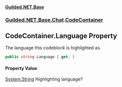 
#### [Guilded.NET.Base](Guilded_NET_Base 'Guilded_NET_Base')
### [Guilded.NET.Base.Chat](Guilded_NET_Base#Guilded_NET_Base_Chat 'Guilded.NET.Base.Chat').[CodeContainer](CodeContainer 'Guilded.NET.Base.Chat.CodeContainer')
## CodeContainer.Language Property
The language this codeblock is highlighted as.  
```csharp
public string Language { get; }
```

#### Property Value
[System.String](https://docs.microsoft.com/en-us/dotnet/api/System.String 'System.String')
Highlighting language?
